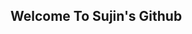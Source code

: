 <main>
  <section>
    <div>
      <img
        src="https://sujinhhh.github.io/deploy/coke.png"
        alt=""
      />
    </div>
    <h1>
      Welcome To Sujin's Github
    </h1>
  </section>
</main>
